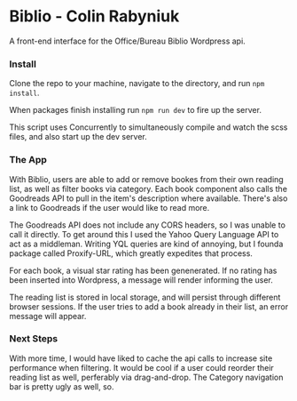 # Biblio - Colin Rabyniuk

A front-end interface for the Office/Bureau Biblio Wordpress api.

### Install
Clone the repo to your machine, navigate to the directory, and run `npm install`.

When packages finish installing run `npm run dev` to fire up the server. 

This script uses Concurrently to simultaneously compile and watch the scss files, and also start up the dev server.

### The App
With Biblio, users are able to add or remove bookes from their own reading list, as well as filter books via category. Each book component also calls the Goodreads API to pull in the item's description where available. There's also a link to Goodreads if the user would like to read more.

The Goodreads API does not include any CORS headers, so I was unable to call it directly. To get around this I used the Yahoo Query Language API to act as a middleman. Writing YQL queries are kind of annoying, but I founda package called Proxify-URL, which greatly expedites that process. 

For each book, a visual star rating has been genenerated. If no rating has been inserted into Wordpress, a message will render informing the user. 

The reading list is stored in local storage, and will persist through different browser sessions. If the user tries to add a book already in their list, an error message will appear.

### Next Steps
With more time, I would have liked to cache the api calls to increase site performance when filtering. It would be cool if a user could reorder their reading list as well, perferably via drag-and-drop. The Category navigation bar is pretty ugly as well, so. 

 
